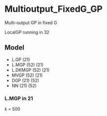 # Multioutput_FixedG_GP
Multi-output GP in fixed G


LocalGP running in 32

## Model

- L.GP (21)
- L.MGP (52) (21)
- L.DKMGP (52) (21)
- MVGP (52) (21)
- DGP (21) (52)
- NN (21) (52)


### L.MGP in 21
k = 500